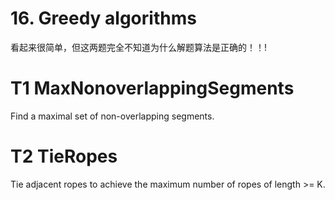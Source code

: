 # 16. Greedy algorithms

看起来很简单，但这两题完全不知道为什么解题算法是正确的！！!



# T1  MaxNonoverlappingSegments  
Find a maximal set of non-overlapping segments.




# T2 TieRopes
Tie adjacent ropes to achieve the maximum number of ropes of length >= K.
